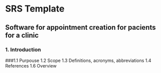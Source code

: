 # SRS Template
## Software for appointment creation for pacients for a clinic
### 1. Introduction
###1.1 Purpouse
1.2 Scope 
1.3 Definitions, acronyms, abbreviations
1.4 References
1.6 Overview
